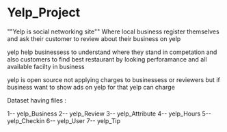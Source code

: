 # Yelp_Project
""Yelp is social networking site""
Where local business register themselves and ask their customer to review about their business on yelp 

yelp help businessess to understand where they stand in competation
and also customers to find best restaurant by looking perforamance and all available facilty in business


yelp is open source not applying charges to businessess or reviewers 
but if business want to show ads on yelp for that yelp can charge 

Dataset having files :

1--  yelp_Business
2--  yelp_Review
3--  yelp_Attribute
4--  yelp_Hours
5--  yelp_Checkin
6--  yelp_User
7--  yelp_Tip
